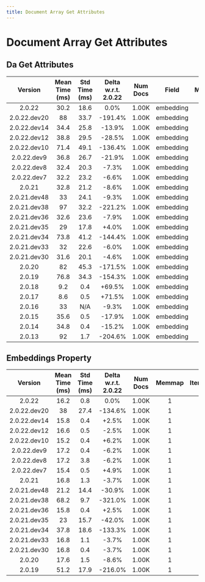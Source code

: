 ```yaml
---
title: Document Array Get Attributes
---
```

# Document Array Get Attributes

## Da Get Attributes

| Version | Mean Time (ms) | Std Time (ms) | Delta w.r.t. 2.0.22 | Num Docs | Field | Memmap | Iterations |
| :---: | :---: | :---: | :---: | :---: | :---: | :---: | :---: |
| 2.0.22 | 30.2 | 18.6 | 0.0% | 1.00K | embedding | 1 | 5 |
| 2.0.22.dev20 | 88 | 33.7 | -191.4% | 1.00K | embedding | 1 | 5 |
| 2.0.22.dev14 | 34.4 | 25.8 | -13.9% | 1.00K | embedding | 1 | 5 |
| 2.0.22.dev12 | 38.8 | 29.5 | -28.5% | 1.00K | embedding | 1 | 5 |
| 2.0.22.dev10 | 71.4 | 49.1 | -136.4% | 1.00K | embedding | 1 | 5 |
| 2.0.22.dev9 | 36.8 | 26.7 | -21.9% | 1.00K | embedding | 1 | 5 |
| 2.0.22.dev8 | 32.4 | 20.3 | -7.3% | 1.00K | embedding | 1 | 5 |
| 2.0.22.dev7 | 32.2 | 23.2 | -6.6% | 1.00K | embedding | 1 | 5 |
| 2.0.21 | 32.8 | 21.2 | -8.6% | 1.00K | embedding | 1 | 5 |
| 2.0.21.dev48 | 33 | 24.1 | -9.3% | 1.00K | embedding | 1 | 5 |
| 2.0.21.dev38 | 97 | 32.2 | -221.2% | 1.00K | embedding | 1 | 5 |
| 2.0.21.dev36 | 32.6 | 23.6 | -7.9% | 1.00K | embedding | 1 | 5 |
| 2.0.21.dev35 | 29 | 17.8 | +4.0% | 1.00K | embedding | 1 | 5 |
| 2.0.21.dev34 | 73.8 | 41.2 | -144.4% | 1.00K | embedding | 1 | 5 |
| 2.0.21.dev33 | 32 | 22.6 | -6.0% | 1.00K | embedding | 1 | 5 |
| 2.0.21.dev30 | 31.6 | 20.1 | -4.6% | 1.00K | embedding | 1 | 5 |
| 2.0.20 | 82 | 45.3 | -171.5% | 1.00K | embedding | 1 | 5 |
| 2.0.19 | 76.8 | 34.3 | -154.3% | 1.00K | embedding | 1 | 5 |
| 2.0.18 | 9.2 | 0.4 | +69.5% | 1.00K | embedding | 1 | 5 |
| 2.0.17 | 8.6 | 0.5 | +71.5% | 1.00K | embedding | 1 | 5 |
| 2.0.16 | 33 | N/A | -9.3% | 1.00K | embedding | 1 | 5 |
| 2.0.15 | 35.6 | 0.5 | -17.9% | 1.00K | embedding | 1 | 5 |
| 2.0.14 | 34.8 | 0.4 | -15.2% | 1.00K | embedding | 1 | 5 |
| 2.0.13 | 92 | 1.7 | -204.6% | 1.00K | embedding | 1 | 5 |
## Embeddings Property

| Version | Mean Time (ms) | Std Time (ms) | Delta w.r.t. 2.0.22 | Num Docs | Memmap | Iterations |
| :---: | :---: | :---: | :---: | :---: | :---: | :---: |
| 2.0.22 | 16.2 | 0.8 | 0.0% | 1.00K | 1 | 5 |
| 2.0.22.dev20 | 38 | 27.4 | -134.6% | 1.00K | 1 | 5 |
| 2.0.22.dev14 | 15.8 | 0.4 | +2.5% | 1.00K | 1 | 5 |
| 2.0.22.dev12 | 16.6 | 0.5 | -2.5% | 1.00K | 1 | 5 |
| 2.0.22.dev10 | 15.2 | 0.4 | +6.2% | 1.00K | 1 | 5 |
| 2.0.22.dev9 | 17.2 | 0.4 | -6.2% | 1.00K | 1 | 5 |
| 2.0.22.dev8 | 17.2 | 3.8 | -6.2% | 1.00K | 1 | 5 |
| 2.0.22.dev7 | 15.4 | 0.5 | +4.9% | 1.00K | 1 | 5 |
| 2.0.21 | 16.8 | 1.3 | -3.7% | 1.00K | 1 | 5 |
| 2.0.21.dev48 | 21.2 | 14.4 | -30.9% | 1.00K | 1 | 5 |
| 2.0.21.dev38 | 68.2 | 9.7 | -321.0% | 1.00K | 1 | 5 |
| 2.0.21.dev36 | 15.8 | 0.4 | +2.5% | 1.00K | 1 | 5 |
| 2.0.21.dev35 | 23 | 15.7 | -42.0% | 1.00K | 1 | 5 |
| 2.0.21.dev34 | 37.8 | 18.6 | -133.3% | 1.00K | 1 | 5 |
| 2.0.21.dev33 | 16.8 | 1.1 | -3.7% | 1.00K | 1 | 5 |
| 2.0.21.dev30 | 16.8 | 0.4 | -3.7% | 1.00K | 1 | 5 |
| 2.0.20 | 17.6 | 1.5 | -8.6% | 1.00K | 1 | 5 |
| 2.0.19 | 51.2 | 17.9 | -216.0% | 1.00K | 1 | 5 |
